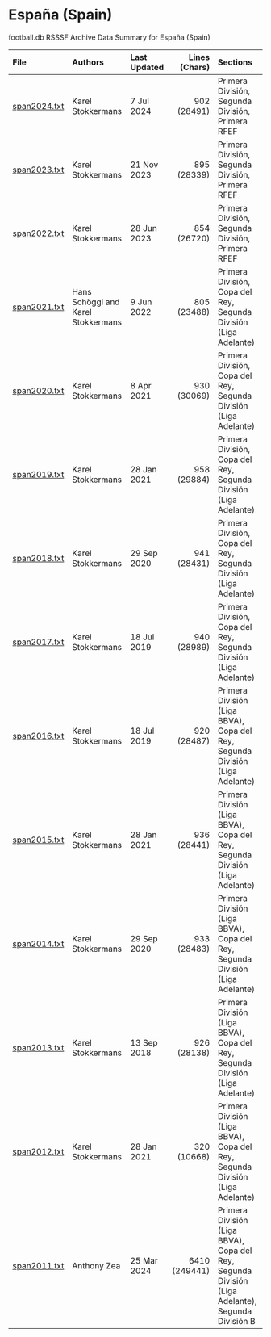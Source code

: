 
# España (Spain)

football.db RSSSF Archive Data Summary for España (Spain)

| File   | Authors  | Last Updated | Lines (Chars) | Sections |
| :----- | :------- | :----------- | ------------: | :------- |
| [span2024.txt](span2024.txt) | Karel Stokkermans | 7 Jul 2024 | 902 (28491) | Primera División, Segunda División, Primera RFEF |
| [span2023.txt](span2023.txt) | Karel Stokkermans | 21 Nov 2023 | 895 (28339) | Primera División, Segunda División, Primera RFEF |
| [span2022.txt](span2022.txt) | Karel Stokkermans | 28 Jun 2023 | 854 (26720) | Primera División, Segunda División, Primera RFEF |
| [span2021.txt](span2021.txt) | Hans Schöggl and Karel Stokkermans | 9 Jun 2022 | 805 (23488) | Primera División, Copa del Rey, Segunda División (Liga Adelante) |
| [span2020.txt](span2020.txt) | Karel Stokkermans | 8 Apr 2021 | 930 (30069) | Primera División, Copa del Rey, Segunda División (Liga Adelante) |
| [span2019.txt](span2019.txt) | Karel Stokkermans | 28 Jan 2021 | 958 (29884) | Primera División, Copa del Rey, Segunda División (Liga Adelante) |
| [span2018.txt](span2018.txt) | Karel Stokkermans | 29 Sep 2020 | 941 (28431) | Primera División, Copa del Rey, Segunda División (Liga Adelante) |
| [span2017.txt](span2017.txt) | Karel Stokkermans | 18 Jul 2019 | 940 (28989) | Primera División, Copa del Rey, Segunda División (Liga Adelante) |
| [span2016.txt](span2016.txt) | Karel Stokkermans | 18 Jul 2019 | 920 (28487) | Primera División (Liga BBVA), Copa del Rey, Segunda División (Liga Adelante) |
| [span2015.txt](span2015.txt) | Karel Stokkermans | 28 Jan 2021 | 936 (28441) | Primera División (Liga BBVA), Copa del Rey, Segunda División (Liga Adelante) |
| [span2014.txt](span2014.txt) | Karel Stokkermans | 29 Sep 2020 | 933 (28483) | Primera División (Liga BBVA), Copa del Rey, Segunda División (Liga Adelante) |
| [span2013.txt](span2013.txt) | Karel Stokkermans | 13 Sep 2018 | 926 (28138) | Primera División (Liga BBVA), Copa del Rey, Segunda División (Liga Adelante) |
| [span2012.txt](span2012.txt) | Karel Stokkermans | 28 Jan 2021 | 320 (10668) | Primera División (Liga BBVA), Copa del Rey, Segunda División (Liga Adelante) |
| [span2011.txt](span2011.txt) | Anthony Zea | 25 Mar 2024 | 6410 (249441) | Primera División (Liga BBVA), Copa del Rey, Segunda División (Liga Adelante), Segunda División B |


